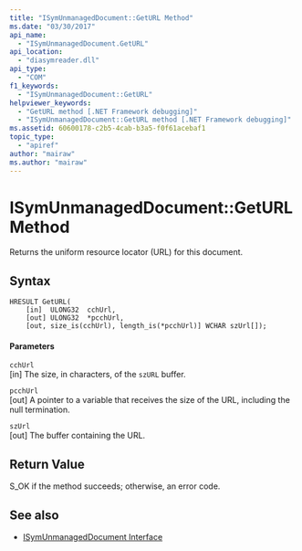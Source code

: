 ```yaml
---
title: "ISymUnmanagedDocument::GetURL Method"
ms.date: "03/30/2017"
api_name: 
  - "ISymUnmanagedDocument.GetURL"
api_location: 
  - "diasymreader.dll"
api_type: 
  - "COM"
f1_keywords: 
  - "ISymUnmanagedDocument::GetURL"
helpviewer_keywords: 
  - "GetURL method [.NET Framework debugging]"
  - "ISymUnmanagedDocument::GetURL method [.NET Framework debugging]"
ms.assetid: 60600178-c2b5-4cab-b3a5-f0f61acebaf1
topic_type: 
  - "apiref"
author: "mairaw"
ms.author: "mairaw"
---
```

# ISymUnmanagedDocument::GetURL Method
Returns the uniform resource locator (URL) for this document.  
  
## Syntax  
  
```  
HRESULT GetURL(  
    [in]  ULONG32  cchUrl,  
    [out] ULONG32  *pcchUrl,  
    [out, size_is(cchUrl), length_is(*pcchUrl)] WCHAR szUrl[]);  
```  
  
#### Parameters  
 `cchUrl`  
 [in] The size, in characters, of the `szURL` buffer.  
  
 `pcchUrl`  
 [out] A pointer to a variable that receives the size of the URL, including the null termination.  
  
 `szUrl`  
 [out] The buffer containing the URL.  
  
## Return Value  
 S_OK if the method succeeds; otherwise, an error code.  
  
## See also
- [ISymUnmanagedDocument Interface](../../../../docs/framework/unmanaged-api/diagnostics/isymunmanageddocument-interface.md)
